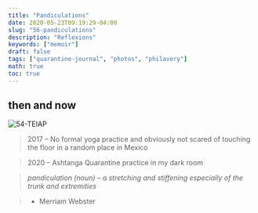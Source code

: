 ```yaml
---
title: "Pandiculations"
date: 2020-05-23T09:19:29-04:00
slug: "56-pandiculations"
description: "Reflexions"
keywords: ["memoir"]
draft: false
tags: ["quarantine-journal", "photos", "philavery"]
math: true
toc: true
---
```

<h2>then and now</h2>

![54-TEIAP](/56-pandiculations.png)

> 2017 – No formal yoga practice and obviously not scared of touching the floor in a random place in Mexico

> 2020 – Ashtanga Quarantine practice in my dark room

> *pandiculation (noun) – a stretching and stiffening especially of the trunk and extremities*

> - Merriam Webster
